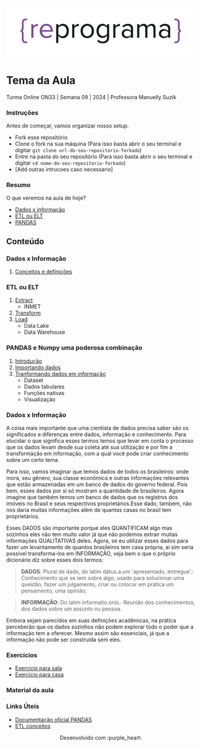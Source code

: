 <h1 align="center">
  <img src="assets/reprograma-fundos-claros.png" alt="logo reprograma" width="500">
</h1>

# Tema da Aula

Turma Online ON33 | Semana 09 | 2024 | Professora Manuelly Suzik

### Instruções
Antes de começar, vamos organizar nosso setup.
* Fork esse repositório 
* Clone o fork na sua máquina (Para isso basta abrir o seu terminal e digitar `git clone url-do-seu-repositorio-forkado`)
* Entre na pasta do seu repositório (Para isso basta abrir o seu terminal e digitar `cd nome-do-seu-repositorio-forkado`)
* [Add outras intrucoes caso necessario]

### Resumo
O que veremos na aula de hoje?
* [Dados x informação](#dadosxinformacao)
* [ETL ou ELT](#ETLouELT)
* [PANDAS](#PANDAS)

## Conteúdo
### Dados x Informação
1. [Conceitos e definições](#topico1)
### ETL ou ELT
1. [Extract](#topico3)
    - INMET
2. [Transform](#topico3)
3. [Load](#topico3)
    - Data Lake
    - Data Warehouse
### PANDAS e Numpy uma poderosa combinação
1. [Introdução](#topico3)
2. [Importando dados](#topico3)
3. [Tranformando dados em informação](#topico3)
    - Dataset
    - Dados tabulares
    - Funções nativas
    - Visualização

### Dados x Informação
A coisa mais importante que uma cientista de dados precisa saber são os significados e diferenças entre dados, informação e conhecimento. Para elucidar o que significa esses termos temos que levar em conta o processo que os dados levam desde sua coleta até sua utilização e por fim a transformação em informação, com a qual você pode criar conhecimento sobre um certo tema.

Para isso, vamos imaginar que temos dados de todos os brasileiros: onde mora, seu gênero, sua classe econômica e outras informações relevantes que estão armazenadas em um banco de dados do governo federal. Pois bem, esses dados por si só mostram a quantidade de brasileiros. Agora imagine que também temos um banco de dados que os registros dos imóveis no Brasil e seus respectivos proprietários.Esse dado, também, não nos daria muitas informações além de quantas casas no brasil tem proprietários.

Esses DADOS são importante porque eles QUANTIFICAM algo mas sozinhos eles não tem muito valor já que não podemos extrair muitas informações QUALITATIVAS deles. Agora, se eu utilizar esses dados para fazer um levantamento de quantos brasileiros tem casa própria, aí sim seria possível transforma-los em INFORMAÇÃO, veja bem o que o próprio dicionário diz sobre esses dois termos:

> **DADOS**: Plural de dado, do latim dátus.a.um 'apresentado, entregue'.: Conhecimento que se tem sobre algo, usado para solucionar uma questão, fazer um julgamento, criar ou colocar em prática um pensamento, uma opinião;

> **INFORMAÇÃO**: Do latim informatio.onis.: Reunião dos conhecimentos, dos dados sobre um assunto ou pessoa.

Embora sejam parecidos em suas definições acadêmicas, na prática perceberão que os dados sozinhos não podem explorar todo o poder que a informação tem a oferecer. Mesmo assim são essenciais, já que a informação não pode ser construída sem eles.

### Exercícios 
* [Exercicio para sala](https://github.com/mflilian/repo-example/tree/main/exercicios/para-sala)
* [Exercicio para casa](https://github.com/mflilian/repo-example/tree/main/exercicios/para-casa)

### Material da aula 

### Links Úteis
- [Documentação oficial PANDAS](https://pandas.pydata.org/docs/getting_started)
- [ETL conceitos](https://www.ibm.com/br-pt/topics/etl)


<p align="center">
Desenvolvido com :purple_heart:  
</p>

